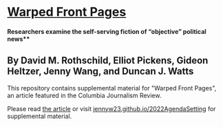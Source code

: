 # [Warped Front Pages](https://www.cjr.org/analysis/election-politics-front-pages.php)
#### Researchers examine the self-serving fiction of “objective” political news**

**By David M. Rothschild, Elliot Pickens, Gideon Heltzer, Jenny Wang, and Duncan J. Watts**
----

This repository contains supplemental material for "Warped Front Pages", an article featured in the Columbia Journalism Review. 

Please read [the article](https://www.cjr.org/analysis/election-politics-front-pages.php) or visit [jennyw23.github.io/2022AgendaSetting](https://jennyw23.github.io/2022AgendaSetting) for supplemental material.
